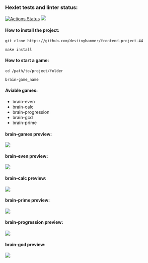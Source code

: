 ### Hexlet tests and linter status:
[![Actions Status](https://github.com/destinyhammer/frontend-project-44/workflows/hexlet-check/badge.svg)](https://github.com/destinyhammer/frontend-project-44/actions)
<a href="https://codeclimate.com/github/destinyhammer/frontend-project-44/maintainability"><img src="https://api.codeclimate.com/v1/badges/8f12e9243f2b3d10ca84/maintainability" /></a>

#### How to install the project:
<pre><code>git clone https://github.com/destinyhammer/frontend-project-44</code></pre>
<pre><code>make install</code></pre>

#### How to start a game:
<pre><code>cd /path/to/project/folder</code></pre>
<pre><code>brain-game_name</code></pre>

#### Aviable games:
<ul>
    <li>brain-even</li>
    <li>brain-calc</li>
    <li>brain-progression</li>
    <li>brain-gcd</li>
    <li>brain-prime</li>
</ul>

#### brain-games preview:
<a href="https://asciinema.org/a/0OiSl3nd8trEOae76Vrfmu1ok" target="_blank"><img src="https://asciinema.org/a/0OiSl3nd8trEOae76Vrfmu1ok.svg" /></a>

#### brain-even preview:
<a href="https://asciinema.org/a/j24EXRLAFwGhwHHgtKzMoGOXU" target="_blank"><img src="https://asciinema.org/a/j24EXRLAFwGhwHHgtKzMoGOXU.svg" /></a>

#### brain-calc preview:
<a href="https://asciinema.org/a/sw9GDo0yoRxdbgUgZbrZlSvY0" target="_blank"><img src="https://asciinema.org/a/sw9GDo0yoRxdbgUgZbrZlSvY0.svg" /></a>

#### brain-prime preview:
<a href="https://asciinema.org/a/XKBs6AX0RZ6vtKEr1gsFNsk7O" target="_blank"><img src="https://asciinema.org/a/XKBs6AX0RZ6vtKEr1gsFNsk7O.svg" /></a>

#### brain-progression preview:
<a href="https://asciinema.org/a/BRvjMMIvDrFJ7aFTu7HaBX6W9" target="_blank"><img src="https://asciinema.org/a/BRvjMMIvDrFJ7aFTu7HaBX6W9.svg" /></a>

#### brain-gcd preview:
<a href="https://asciinema.org/a/IB00lZqDD4eNCyTfAvm6YdTFz" target="_blank"><img src="https://asciinema.org/a/IB00lZqDD4eNCyTfAvm6YdTFz.svg" /></a>
